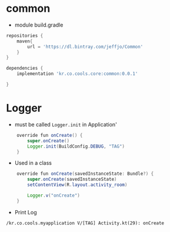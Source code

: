 # common

* module build.gradle
```gradle
repositories {
    maven{
        url = 'https://dl.bintray.com/jeffjo/Common'
    }
}

dependencies {
    implementation 'kr.co.cools.core:common:0.0.1'

}

```

# Logger

* must be called ```Logger.init``` in Application'
```java
    override fun onCreate() {
        super.onCreate()
        Logger.init(BuildConfig.DEBUG, "TAG")
    }
```

* Used in a class
```java
    override fun onCreate(savedInstanceState: Bundle?) {
        super.onCreate(savedInstanceState)
        setContentView(R.layout.activity_room)

        Logger.v("onCreate")
    }
```

* Print Log
```
/kr.co.cools.myapplication V/[TAG] Activity.kt(29): onCreate
```
